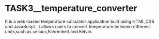# TASK3__temperature_converter
It is a web-based temperature calculator application built using HTML,CSS and JavaScript. It allows users to convert temperature between different units,such as celcius,Fahrenheit and Kelvin.
